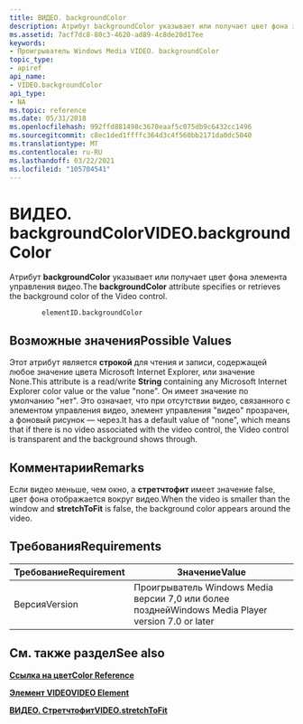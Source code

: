 ```yaml
---
title: ВИДЕО. backgroundColor
description: Атрибут backgroundColor указывает или получает цвет фона элемента управления видео.
ms.assetid: 7acf7dc8-80c3-4620-ad89-4c8de20d17ee
keywords:
- Проигрыватель Windows Media VIDEO. backgroundColor
topic_type:
- apiref
api_name:
- VIDEO.backgroundColor
api_type:
- NA
ms.topic: reference
ms.date: 05/31/2018
ms.openlocfilehash: 992ffd881498c3670eaaf5c075db9c6432cc1496
ms.sourcegitcommit: c8ec1ded1ffffc364d3c4f560bb2171da0dc5040
ms.translationtype: MT
ms.contentlocale: ru-RU
ms.lasthandoff: 03/22/2021
ms.locfileid: "105704541"
---
```

# <a name="videobackgroundcolor"></a><span data-ttu-id="c078c-104">ВИДЕО. backgroundColor</span><span class="sxs-lookup"><span data-stu-id="c078c-104">VIDEO.backgroundColor</span></span>

<span data-ttu-id="c078c-105">Атрибут **backgroundColor** указывает или получает цвет фона элемента управления видео.</span><span class="sxs-lookup"><span data-stu-id="c078c-105">The **backgroundColor** attribute specifies or retrieves the background color of the Video control.</span></span>

``` syntax
        elementID.backgroundColor
```

## <a name="possible-values"></a><span data-ttu-id="c078c-106">Возможные значения</span><span class="sxs-lookup"><span data-stu-id="c078c-106">Possible Values</span></span>

<span data-ttu-id="c078c-107">Этот атрибут является **строкой** для чтения и записи, содержащей любое значение цвета Microsoft Internet Explorer, или значение None.</span><span class="sxs-lookup"><span data-stu-id="c078c-107">This attribute is a read/write **String** containing any Microsoft Internet Explorer color value or the value "none".</span></span> <span data-ttu-id="c078c-108">Он имеет значение по умолчанию "нет". Это означает, что при отсутствии видео, связанного с элементом управления видео, элемент управления "видео" прозрачен, а фоновый рисунок — через.</span><span class="sxs-lookup"><span data-stu-id="c078c-108">It has a default value of "none", which means that if there is no video associated with the video control, the Video control is transparent and the background shows through.</span></span>

## <a name="remarks"></a><span data-ttu-id="c078c-109">Комментарии</span><span class="sxs-lookup"><span data-stu-id="c078c-109">Remarks</span></span>

<span data-ttu-id="c078c-110">Если видео меньше, чем окно, а **стретчтофит** имеет значение false, цвет фона отображается вокруг видео.</span><span class="sxs-lookup"><span data-stu-id="c078c-110">When the video is smaller than the window and **stretchToFit** is false, the background color appears around the video.</span></span>

## <a name="requirements"></a><span data-ttu-id="c078c-111">Требования</span><span class="sxs-lookup"><span data-stu-id="c078c-111">Requirements</span></span>



| <span data-ttu-id="c078c-112">Требование</span><span class="sxs-lookup"><span data-stu-id="c078c-112">Requirement</span></span> | <span data-ttu-id="c078c-113">Значение</span><span class="sxs-lookup"><span data-stu-id="c078c-113">Value</span></span> |
|--------------------|------------------------------------------------------|
| <span data-ttu-id="c078c-114">Версия</span><span class="sxs-lookup"><span data-stu-id="c078c-114">Version</span></span><br/> | <span data-ttu-id="c078c-115">Проигрыватель Windows Media версии 7,0 или более поздней</span><span class="sxs-lookup"><span data-stu-id="c078c-115">Windows Media Player version 7.0 or later</span></span><br/> |



## <a name="see-also"></a><span data-ttu-id="c078c-116">См. также раздел</span><span class="sxs-lookup"><span data-stu-id="c078c-116">See also</span></span>

<dl> <dt>

[<span data-ttu-id="c078c-117">**Ссылка на цвет**</span><span class="sxs-lookup"><span data-stu-id="c078c-117">**Color Reference**</span></span>](color-reference.md)
</dt> <dt>

[<span data-ttu-id="c078c-118">**Элемент VIDEO**</span><span class="sxs-lookup"><span data-stu-id="c078c-118">**VIDEO Element**</span></span>](video-element.md)
</dt> <dt>

[<span data-ttu-id="c078c-119">**ВИДЕО. Стретчтофит**</span><span class="sxs-lookup"><span data-stu-id="c078c-119">**VIDEO.stretchToFit**</span></span>](video-stretchtofit.md)
</dt> </dl>

 

 





